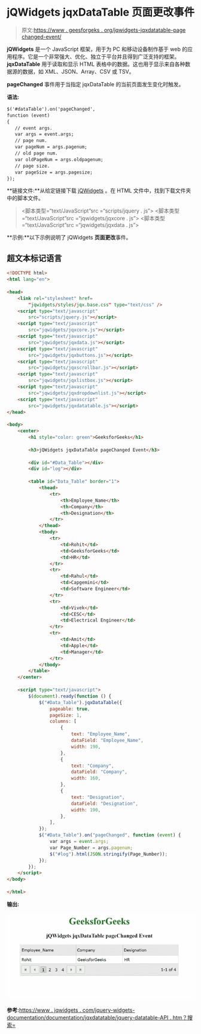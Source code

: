 # jQWidgets jqxDataTable 页面更改事件

> 原文:[https://www . geesforgeks . org/jqwidgets-jqxdatatable-page changed-event/](https://www.geeksforgeeks.org/jqwidgets-jqxdatatable-pagechanged-event/)

**jQWidgets** 是一个 JavaScript 框架，用于为 PC 和移动设备制作基于 web 的应用程序。它是一个非常强大、优化、独立于平台并且得到广泛支持的框架。 **jqxDataTable** 用于读取和显示 HTML 表格中的数据。这也用于显示来自各种数据源的数据，如 XML、JSON、Array、CSV 或 TSV。

**pageChanged** 事件用于当指定 jqxDataTable 的当前页面发生变化时触发。

**语法:**

```html
$('#dataTable').on('pageChanged',  
function (event)
{
   // event args.
   var args = event.args;
   // page num.
   var pageNum = args.pagenum;
   // old page num.
   var oldPageNum = args.oldpagenum;
   // page size.
   var pageSize = args.pagesize;
});
```

**链接文件:**从给定链接下载 [jQWidgets](https://www.jqwidgets.com/download/) 。在 HTML 文件中，找到下载文件夹中的脚本文件。

> <link rel="”stylesheet”" href="”jqwidgets/styles/jqx.base.css”" type="”text/css”">
> <脚本类型=“text/JavaScript”src =“scripts/jquery . js”></script>
> <脚本类型=“text/JavaScript”src =“jqwidgets/jqxcore . js”></script>
> <脚本类型=“text/JavaScript”src =“jqwidgets/jqxdata . js”>

**示例:**以下示例说明了 jQWidgets **页面更改**事件。

## 超文本标记语言

```html
<!DOCTYPE html>
<html lang="en">

<head>
    <link rel="stylesheet" href=
        "jqwidgets/styles/jqx.base.css" type="text/css" />
    <script type="text/javascript" 
        src="scripts/jquery.js"></script>
    <script type="text/javascript" 
        src="jqwidgets/jqxcore.js"></script>
    <script type="text/javascript" 
        src="jqwidgets/jqxdata.js"></script>
    <script type="text/javascript" 
        src="jqwidgets/jqxbuttons.js"></script>
    <script type="text/javascript" 
        src="jqwidgets/jqxscrollbar.js"></script>
    <script type="text/javascript" 
        src="jqwidgets/jqxlistbox.js"></script>
    <script type="text/javascript" 
        src="jqwidgets/jqxdropdownlist.js"></script>
    <script type="text/javascript" 
        src="jqwidgets/jqxdatatable.js"></script>
</head>

<body>
    <center>
        <h1 style="color: green">GeeksforGeeks</h1>

        <h3>jQWidgets jqxDataTable pageChanged Event</h3>

        <div id="#Data_Table"></div>
        <div id="log"></div>

        <table id="Data_Table" border="1">
            <thead>
                <tr>
                    <th>Employee_Name</th>
                    <th>Company</th>
                    <th>Designation</th>
                </tr>
            </thead>
            <tbody>
                <tr>
                    <td>Rohit</td>
                    <td>GeeksforGeeks</td>
                    <td>HR</td>
                </tr>
                <tr>
                    <td>Rahul</td>
                    <td>Capgemini</td>
                    <td>Software Engineer</td>
                </tr>
                <tr>
                    <td>Vivek</td>
                    <td>CESC</td>
                    <td>Electrical Engineer</td>
                </tr>
                <tr>
                    <td>Amit</td>
                    <td>Apple</td>
                    <td>Manager</td>
                </tr>
            </tbody>
        </table>
    </center>

    <script type="text/javascript">
        $(document).ready(function () {
            $("#Data_Table").jqxDataTable({
                pageable: true,
                pageSize: 1,
                columns: [
                    {
                        text: "Employee_Name",
                        dataField: "Employee_Name",
                        width: 190,
                    },
                    {
                        text: "Company",
                        dataField: "Company",
                        width: 160,
                    },
                    {
                        text: "Designation",
                        dataField: "Designation",
                        width: 190,
                    },
                ],
            });
            $("#Data_Table").on("pageChanged", function (event) {
                var args = event.args;
                var Page_Number = args.pagenum;
                $("#log").html(JSON.stringify(Page_Number));
            });
        });
    </script>
</body>

</html>
```

**输出:**

![](img/b142cf91de7f3a7440d22745f1bd310d.png)

**参考:**[https://www . jqwidgets . com/jquery-widgets-documentation/documentation/jqxdatatable/jquery-datatable-API . htm？搜索=](https://www.jqwidgets.com/jquery-widgets-documentation/documentation/jqxdatatable/jquery-datatable-api.htm?search=)